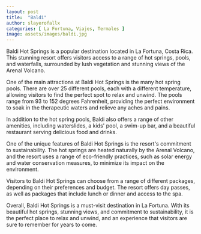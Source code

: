 ```yaml
---
layout: post
title:  "Baldi"
author: slayerofallx 
categories: [ La Fortuna, Viajes, Termales ]
image: assets/images/baldi.jpg
---
```


Baldi Hot Springs is a popular destination located in La Fortuna, Costa Rica. This stunning resort offers visitors access to a range of hot springs, pools, and waterfalls, surrounded by lush vegetation and stunning views of the Arenal Volcano.

One of the main attractions at Baldi Hot Springs is the many hot spring pools. There are over 25 different pools, each with a different temperature, allowing visitors to find the perfect spot to relax and unwind. The pools range from 93 to 152 degrees Fahrenheit, providing the perfect environment to soak in the therapeutic waters and relieve any aches and pains.

In addition to the hot spring pools, Baldi also offers a range of other amenities, including waterslides, a kids' pool, a swim-up bar, and a beautiful restaurant serving delicious food and drinks.

One of the unique features of Baldi Hot Springs is the resort's commitment to sustainability. The hot springs are heated naturally by the Arenal Volcano, and the resort uses a range of eco-friendly practices, such as solar energy and water conservation measures, to minimize its impact on the environment.

Visitors to Baldi Hot Springs can choose from a range of different packages, depending on their preferences and budget. The resort offers day passes, as well as packages that include lunch or dinner and access to the spa.

Overall, Baldi Hot Springs is a must-visit destination in La Fortuna. With its beautiful hot springs, stunning views, and commitment to sustainability, it is the perfect place to relax and unwind, and an experience that visitors are sure to remember for years to come.

